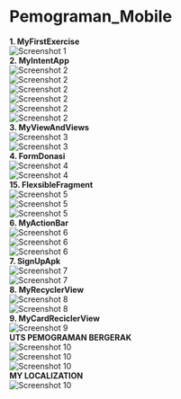 # Pemograman_Mobile
<b>1. MyFirstExercise</b><br>
![Screenshot 1](/MyFirstExercise/ss.jpeg)<br>
<b>2. MyIntentApp</b><br>
![Screenshot 2](/MyIntentApp/Screensot/1.jpeg)<br>
![Screenshot 2](/MyIntentApp/Screensot/2.jpeg)<br>
![Screenshot 2](/MyIntentApp/Screensot/3.jpeg)<br>
![Screenshot 2](/MyIntentApp/Screensot/4.jpeg)<br>
![Screenshot 2](/MyIntentApp/Screensot/5.jpeg)<br>
![Screenshot 2](/MyIntentApp/Screensot/6.jpeg)<br>
<b>3. MyViewAndViews</b><br>
![Screenshot 3](/MyViewAndViews/screenshot1.jpeg)<br>
![Screenshot 3](/MyViewAndViews/screenshot2.jpeg)<br>
<b>4. FormDonasi</b><br>
![Screenshot 4](/formdonasi/s1.jpeg)<br>
![Screenshot 4](/formdonasi/s2.jpeg)<br>
<b>15. FlexsibleFragment</b><br>
![Screenshot 5](/FlexsibleFragments/1.jpeg)<br>
![Screenshot 5](/FlexsibleFragments/2.jpeg)<br>
![Screenshot 5](/FlexsibleFragments/3.jpeg)<br>
<b>6. MyActionBar</b><br>
![Screenshot 6](/MyActionBar/a.jpeg)<br>
![Screenshot 6](/MyActionBar/b.jpeg)<br>
![Screenshot 6](/MyActionBar/c.jpeg)<br>
<b>7. SignUpApk</b><br>
![Screenshot 7](/SignUpApk/s1.jpeg)<br>
![Screenshot 7](/SignUpApk/s2.jpeg)<br>
<b>8. MyRecyclerView</b><br>
![Screenshot 8](/MyRecyclerView/1.jpeg)<br>
![Screenshot 8](/MyRecyclerView/2.jpeg)<br>
<b>9. MyCardReciclerView</b><br>
![Screenshot 9](/MyCardRecyclerView/1.jpeg)<br>
<b>UTS PEMOGRAMAN BERGERAK</b><br>
![Screenshot 10](/tugas/1.jpeg)<br>
![Screenshot 10](/tugas/2.jpeg)<br>
![Screenshot 10](/tugas/3.jpeg)<br>
<b>MY LOCALIZATION</b><br>
![Screenshot 10](/MyLocalization/s1.jfif)
